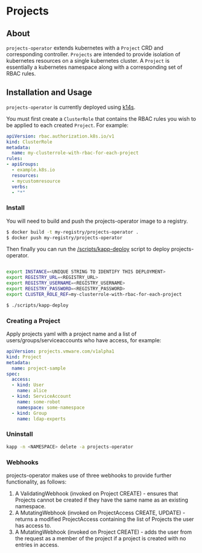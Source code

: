 # Projects

## About

`projects-operator` extends kubernetes with a `Project` CRD and corresponding
controller.  `Projects` are intended to provide isolation of kubernetes
resources on a single kubernetes cluster.  A `Project` is essentially a
kubernetes namespace along with a corresponding set of RBAC rules.

## Installation and Usage

`projects-operator` is currently deployed using [k14s](https://k14s.io).

You must first create a `ClusterRole` that contains the RBAC
rules you wish to be applied to each created `Project`. For example:

```yaml
apiVersion: rbac.authorization.k8s.io/v1
kind: ClusterRole
metadata:
  name: my-clusterrole-with-rbac-for-each-project
rules:
- apiGroups:
  - example.k8s.io
  resources:
  - mycustomresource
  verbs:
  - "*"
```

### Install

You will need to build and push the projects-operator image to a registry.

```bash
$ docker build -t my-registry/projects-operator .
$ docker push my-registry/projects-operator
```

Then finally you can run the [/scripts/kapp-deploy](/scripts/kapp-deploy) script
to deploy projects-operator.

```bash

export INSTANCE=<UNIQUE STRING TO IDENTIFY THIS DEPLOYMENT>
export REGISTRY_URL=<REGISTRY_URL>
export REGISTRY_USERNAME=<REGISTRY_USERNAME>
export REGISTRY_PASSWORD=<REGISTRY_PASSWORD>
export CLUSTER_ROLE_REF=my-clusterrole-with-rbac-for-each-project

$ ./scripts/kapp-deploy
```

### Creating a Project

Apply projects yaml with a project name and a list of users/groups/serviceaccounts who have access, for example:

```yaml
apiVersion: projects.vmware.com/v1alpha1
kind: Project
metadata:
  name: project-sample
spec:
  access:
  - kind: User
    name: alice
  - kind: ServiceAccount
    name: some-robot
    namespace: some-namespace
  - kind: Group
    name: ldap-experts
```

### Uninstall

```bash
kapp -n <NAMESPACE> delete -a projects-operator
```

### Webhooks

projects-operator makes use of three webhooks to provide further functionality, as follows:

1. A ValidatingWebhook (invoked on Project CREATE) - ensures that Projects cannot be created if they have the same name as an existing namespace.
1. A MutatingWebhook (invoked on ProjectAccess CREATE, UPDATE) - returns a modified ProjectAccess containing the list of Projects the user has access to.
1. A MutatingWebhook (invoked on Project CREATE) - adds the user from the request as a member of the project if a project is created with no entries in access.
